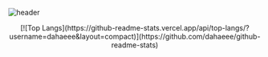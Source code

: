 ![header](https://capsule-render.vercel.app/api?type=rect&color=0:ffb3ba,100:bae1ff&height=300&section=header&text=I'm%20dahaeee&fontSize=40)


<div align="center">
[![Top Langs](https://github-readme-stats.vercel.app/api/top-langs/?username=dahaeee&layout=compact)](https://github.com/dahaeee/github-readme-stats)
</div>

